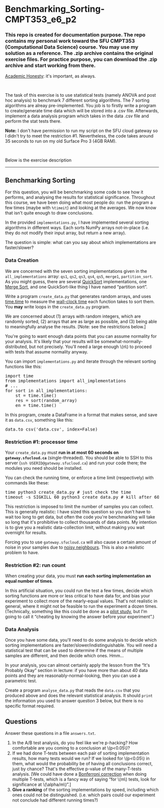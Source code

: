 # Benchmarking_Sorting-CMPT353_e6_p2
<h3>This repo is created for documentation purpose. The repo contains my personal work toward the SFU CMPT353 (Computational Data Science) course. You may use my solution as a reference. The .zip archive contains the original exercise files. For practice purpose, you can download the .zip archive and start working from there.</h3>

<p><a href="https://coursys.sfu.ca/2018su-cmpt-353-d1/pages/AcademicHonesty">Academic Honesty</a>: it's important, as always.</p>
<br/>
<p> The task of this exercise is to use statistical tests (namely ANOVA and post hoc analysis) to benchmark 7 different sorting algorithms. The 7 sorting algorithms are alreay pre-implemented. You job is to firstly write a program to create/generate time data which will be stored into a .csv file. Afterwards, implement a data analysis program which takes in the data .csv file and perform the stat tests there.</p>
<p><b>Note:</b> I don't have permission to run my script on the SFU cloud gateway so I didn't try to meet the restriction #1. Nevertheless, the code takes around 35 seconds to run on my old Surface Pro 3 (4GB RAM).</p>
<br/>
<p>Below is the exercise description </p>
<hr>

<h2 id="h-benchmarking-sorting">Benchmarking Sorting</h2>
<p>For this question, you will be benchmarking some code to see how it performs, and analysing the results for statistical significance. Throughout this course, we have been doing what most people do: run the program a few times (maybe with <code>%timeit</code>) and looking at the averages. We now know that isn't quite enough to draw conclusions.</p>
<p>In the provided <code>implementations.py</code>, I have implemented several sorting algorithms in different ways. Each sorts NumPy arrays not-in-place (i.e. they do not modify their input array, but return a new array).</p>
<p>The question is simple: what can you say about which implementations are faster/slower?</p>
<h3 id="h-data-creation">Data Creation</h3>
<p>We are concerned with the seven sorting implementations given in the <code>all_implementations</code> array: <code>qs1</code>, <code>qs2</code>, <code>qs3</code>, <code>qs4</code>, <code>qs5</code>, <code>merge1</code>, <code>partition_sort</code>. As you might guess, there are several <a href="https://en.wikipedia.org/wiki/Quicksort">QuickSort</a> implementations, one <a href="https://en.wikipedia.org/wiki/Merge_sort">Merge Sort</a>, and one QuickSort-like thing I have named <span>&ldquo;</span>partition sort<span>&rdquo;</span>.</p>
<p>Write a program <code>create_data.py</code> that generates random arrays, and uses <a href="https://docs.python.org/3/library/time.html">time.time</a> to measure the <a href="https://en.wikipedia.org/wiki/Wall-clock_time">wall-clock time</a> each function takes to sort them. You <strong>may</strong> write loops in the <code>create_data.py</code> program.</p>
<p>We are concerned about (1) arrays with random integers, which are randomly sorted, (2) arrays that are as large as possible, and (3) being able to meaningfully analyse the results.  [Note: see the restrictions below.]</p>
<p>You're going to want enough data points that you can assume normality for your analysis. It's likely that your results will be somewhat-normally-distributed, but not precisely. You'll need a large enough \(n\) to proceed with tests that assume normality anyway.</p>
<p>You can import <code>implementations.py</code> and iterate through the relevant sorting functions like this:</p>
<pre class="highlight lang-python">import time
from implementations import all_implementations
# ...
for sort in all_implementations:
    st = time.time()
    res = sort(random_array)
    en = time.time()</pre>
<p>In this program, create a DataFrame in a format that makes sense, and save it as <code>data.csv</code>, something like this:</p>
<pre class="highlight lang-python">data.to_csv('data.csv', index=False)</pre>
<h3 id="h-restriction-1-processor-time">Restriction #1: processor time</h3>
<p>Your <code>create_data.py</code> must <strong>run in at most 60 seconds on <code>gateway.sfucloud.ca</code></strong> (single-threaded). You should be able to SSH to this server (<code>ssh USERID@gateway.sfucloud.ca</code>) and run your code there; the modules you need should be installed.</p>
<p>You can check the running time, or enforce a time limit (respectively) with commands like these:</p>
<pre class="highlight lang-bash">time python3 create_data.py # just check the time
timeout -s SIGKILL 60 python3 create_data.py # kill after 60 seconds</pre>
<p>This restriction is imposed to limit the number of samples you can collect. This is generally realistic: I have sized this question so you don't have to wait too long to get data, but often the code you're benchmarking will take so long that it's prohibitive to collect thousands of data points. My intention is to give you a realistic data-collection limit, without making you wait overnight for results.</p>
<p>Forcing you to use <code>gateway.sfucloud.ca</code> will also cause a certain amount of noise in your samples due to <a href="https://en.wikipedia.org/wiki/Cloud_computing_issues#Performance_interference_and_noisy_neighbors">noisy neighbours</a>. This is also a realistic problem to have.</p>
<h3 id="h-restriction-2-run-count">Restriction #2: run count</h3>
<p>When creating your data, you must <strong>run each sorting implementation an equal number of times</strong>.</p>
<p>In this artificial situation, you could run the test a few times, decide which sorting functions are more or less critical to have data for, and bias your experiment to collect more of the nearly-equal values. That's not realistic in general, where it might not be feasible to run the experiment a dozen times. (Technically, something like this could be done as a <a href="https://en.wikipedia.org/wiki/Pilot_experiment">pilot study</a>, but I'm going to call it <span>&ldquo;</span>cheating by knowing the answer before your experiment<span>&rdquo;</span>.)</p>
<h3 id="h-data-analysis">Data Analysis</h3>
<p>Once you have some data, you'll need to do some analysis to decide which sorting implementations are faster/slower/indistinguishable. You will need a statistical test that can be used to determine if the means of multiple samples are different, and then decide which ones. Hmm<span>&hellip;</span></p>
<p>In your analysis, you can almost certainly apply the lesson from the <span>&ldquo;</span>It's Probably Okay<span>&rdquo;</span> section in lecture: if you have more than about 40 data points and they are reasonably-normal-looking, then you can use a parametric test.</p>
<p>Create a program <code>analyse_data.py</code> that reads the <code>data.csv</code> that you produced above and does the relevant statistical analysis. It should <code>print</code> the information you used to answer question 3 below, but there is no specific format required.</p>
<h2 id="h-questions">Questions</h2>
<p>Answer these questions in a file <code>answers.txt</code>.</p>
<ol><li>In the A/B test analysis, do you feel like we're p-hacking? How comfortable are you coming to a conclusion at \(p&lt;0.05\)?
</li><li>If we had done T-tests between each pair of sorting implementation results, how many tests would we run? If we looked for \(p&lt;0.05\) in them, what would the probability be of having all conclusions correct, just by chance? That's the effective p-value of the many-T-tests analysis. [We could have done a <a href="https://en.wikipedia.org/wiki/Bonferroni_correction">Bonferroni correction</a> when doing multiple T-tests, which is a fancy way of saying <span>&ldquo;</span>for \(m\) tests, look for significance at \(\alpha/m\)<span>&rdquo;</span>.]
</li><li><strong>Give a ranking</strong> of the sorting implementations by speed, including which ones could not be distinguished. (i.e. which pairs could our experiment not conclude had different running times?)
</li></ol>

